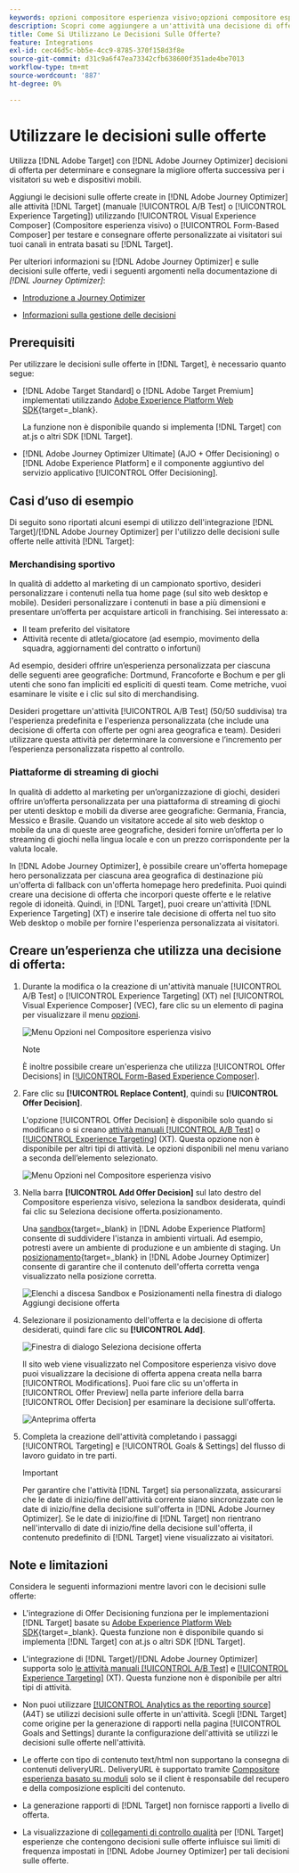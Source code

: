 ```yaml
---
keywords: opzioni compositore esperienza visivo;opzioni compositore esperienza;opzioni esperienza;decisione offerta;offer decisioning;ajo;ottimizzatore percorso
description: Scopri come aggiungere a un'attività una decisione di offerta creata in [!DNL Adobe Journey Optimizer] .
title: Come Si Utilizzano Le Decisioni Sulle Offerte?
feature: Integrations
exl-id: cec46d5c-bb5e-4cc9-8785-370f158d3f8e
source-git-commit: d31c9a6f47ea73342cfb638600f351ade4be7013
workflow-type: tm+mt
source-wordcount: '887'
ht-degree: 0%

---
```


# Utilizzare le decisioni sulle offerte

Utilizza [!DNL Adobe Target] con [!DNL Adobe Journey Optimizer] decisioni di offerta per determinare e consegnare la migliore offerta successiva per i visitatori su web e dispositivi mobili.

Aggiungi le decisioni sulle offerte create in [!DNL Adobe Journey Optimizer] alle attività [!DNL Target] (manuale [!UICONTROL A/B Test] o [!UICONTROL Experience Targeting]) utilizzando [!UICONTROL Visual Experience Composer] (Compositore esperienza visivo) o [!UICONTROL Form-Based Composer] per testare e consegnare offerte personalizzate ai visitatori sui tuoi canali in entrata basati su [!DNL Target].

Per ulteriori informazioni su [!DNL Adobe Journey Optimizer] e sulle decisioni sulle offerte, vedi i seguenti argomenti nella documentazione di *[!DNL Journey Optimizer]*:

* [Introduzione a Journey Optimizer](https://experienceleague.adobe.com/docs/journey-optimizer/using/get-started/get-started.html?lang=it)

* [Informazioni sulla gestione delle decisioni](https://experienceleague.adobe.com/docs/journey-optimizer/using/offer-decisioning/get-started-decision/starting-offer-decisioning.html?lang=it)

## Prerequisiti

Per utilizzare le decisioni sulle offerte in [!DNL Target], è necessario quanto segue:

* [!DNL Adobe Target Standard] o [!DNL Adobe Target Premium] implementati utilizzando [Adobe Experience Platform Web SDK](https://experienceleague.adobe.com/docs/target-dev/developer/client-side/aep-web-sdk.html?lang=it){target=_blank}.

  La funzione non è disponibile quando si implementa [!DNL Target] con at.js o altri SDK [!DNL Target].

* [!DNL Adobe Journey Optimizer Ultimate] (AJO + Offer Decisioning) o [!DNL Adobe Experience Platform] e il componente aggiuntivo del servizio applicativo [!UICONTROL Offer Decisioning].

## Casi d’uso di esempio

Di seguito sono riportati alcuni esempi di utilizzo dell&#39;integrazione [!DNL Target]/[!DNL Adobe Journey Optimizer] per l&#39;utilizzo delle decisioni sulle offerte nelle attività [!DNL Target]:

### Merchandising sportivo

In qualità di addetto al marketing di un campionato sportivo, desideri personalizzare i contenuti nella tua home page (sul sito web desktop e mobile). Desideri personalizzare i contenuti in base a più dimensioni e presentare un’offerta per acquistare articoli in franchising. Sei interessato a:

* Il team preferito del visitatore
* Attività recente di atleta/giocatore (ad esempio, movimento della squadra, aggiornamenti del contratto o infortuni)

Ad esempio, desideri offrire un’esperienza personalizzata per ciascuna delle seguenti aree geografiche: Dortmund, Francoforte e Bochum e per gli utenti che sono fan impliciti ed espliciti di questi team. Come metriche, vuoi esaminare le visite e i clic sul sito di merchandising.

Desideri progettare un&#39;attività [!UICONTROL A/B Test] (50/50 suddivisa) tra l&#39;esperienza predefinita e l&#39;esperienza personalizzata (che include una decisione di offerta con offerte per ogni area geografica e team). Desideri utilizzare questa attività per determinare la conversione e l’incremento per l’esperienza personalizzata rispetto al controllo.

### Piattaforme di streaming di giochi

In qualità di addetto al marketing per un’organizzazione di giochi, desideri offrire un’offerta personalizzata per una piattaforma di streaming di giochi per utenti desktop e mobili da diverse aree geografiche: Germania, Francia, Messico e Brasile. Quando un visitatore accede al sito web desktop o mobile da una di queste aree geografiche, desideri fornire un’offerta per lo streaming di giochi nella lingua locale e con un prezzo corrispondente per la valuta locale.

In [!DNL Adobe Journey Optimizer], è possibile creare un&#39;offerta homepage hero personalizzata per ciascuna area geografica di destinazione più un&#39;offerta di fallback con un&#39;offerta homepage hero predefinita. Puoi quindi creare una decisione di offerta che incorpori queste offerte e le relative regole di idoneità. Quindi, in [!DNL Target], puoi creare un&#39;attività [!DNL Experience Targeting] (XT) e inserire tale decisione di offerta nel tuo sito Web desktop o mobile per fornire l&#39;esperienza personalizzata ai visitatori.

## Creare un’esperienza che utilizza una decisione di offerta:

1. Durante la modifica o la creazione di un&#39;attività manuale [!UICONTROL A/B Test] o [!UICONTROL Experience Targeting] (XT) nel [!UICONTROL Visual Experience Composer] (VEC), fare clic su un elemento di pagina per visualizzare il menu [opzioni](/help/main/c-experiences/c-visual-experience-composer/viztarget-options.md).

   ![Menu Opzioni nel Compositore esperienza visivo](assets/options-menu1.png)

   >[!NOTE]
   >
   >È inoltre possibile creare un&#39;esperienza che utilizza [!UICONTROL Offer Decisions] in [[!UICONTROL Form-Based Experience Composer]](/help/main/c-experiences/form-experience-composer.md).

1. Fare clic su **[!UICONTROL Replace Content]**, quindi su **[!UICONTROL Offer Decision]**.

   L&#39;opzione [!UICONTROL Offer Decision] è disponibile solo quando si modificano o si creano [attività manuali [!UICONTROL A/B Test]](/help/main/c-activities/t-test-ab/test-ab.md#types) o [[!UICONTROL Experience Targeting]](/help/main/c-activities/t-experience-target/experience-target.md) (XT). Questa opzione non è disponibile per altri tipi di attività. Le opzioni disponibili nel menu variano a seconda dell’elemento selezionato.

   ![Menu Opzioni nel Compositore esperienza visivo](assets/options-menu.png)

1. Nella barra **[!UICONTROL Add Offer Decision]** sul lato destro del Compositore esperienza visivo, seleziona la sandbox desiderata, quindi fai clic su Seleziona decisione offerta.posizionamento.

   Una [sandbox](https://experienceleague.adobe.com/docs/experience-platform/sandbox/ui/overview.html?lang=it){target=_blank} in [!DNL Adobe Experience Platform] consente di suddividere l&#39;istanza in ambienti virtuali. Ad esempio, potresti avere un ambiente di produzione e un ambiente di staging. Un [posizionamento](https://experienceleague.adobe.com/docs/journey-optimizer/using/offer-decisioning/create-components/creating-placements.html?lang=it){target=_blank} in [!DNL Adobe Journey Optimizer] consente di garantire che il contenuto dell&#39;offerta corretta venga visualizzato nella posizione corretta.

   ![Elenchi a discesa Sandbox e Posizionamenti nella finestra di dialogo Aggiungi decisione offerta](/help/main/c-integrating-target-with-mac/ajo/assets/sandbox-placement.png)

1. Selezionare il posizionamento dell&#39;offerta e la decisione di offerta desiderati, quindi fare clic su **[!UICONTROL Add]**.

   ![Finestra di dialogo Seleziona decisione offerta](/help/main/c-integrating-target-with-mac/ajo/assets/select-offer-decision.png)

   Il sito web viene visualizzato nel Compositore esperienza visivo dove puoi visualizzare la decisione di offerta appena creata nella barra [!UICONTROL Modifications]. Puoi fare clic su un&#39;offerta in [!UICONTROL Offer Preview] nella parte inferiore della barra [!UICONTROL Offer Decision] per esaminare la decisione sull&#39;offerta.

   <!--You can examine the various offers contained in the offer by clicking the appropriate icon at the bottom of the [!UICONTROL Offer Preview] dialog box, including the fallback offer. A fallback offer is the default offer displayed when a visitor is not eligible for any of the personalized offers in the collection.-->

   ![Anteprima offerta](assets/offer-preview2.png)

1. Completa la creazione dell&#39;attività completando i passaggi [!UICONTROL Targeting] e [!UICONTROL Goals & Settings] del flusso di lavoro guidato in tre parti.

   >[!IMPORTANT]
   >
   >Per garantire che l&#39;attività [!DNL Target] sia personalizzata, assicurarsi che le date di inizio/fine dell&#39;attività corrente siano sincronizzate con le date di inizio/fine della decisione sull&#39;offerta in [!DNL Adobe Journey Optimizer]. Se le date di inizio/fine di [!DNL Target] non rientrano nell&#39;intervallo di date di inizio/fine della decisione sull&#39;offerta, il contenuto predefinito di [!DNL Target] viene visualizzato ai visitatori.

## Note e limitazioni

Considera le seguenti informazioni mentre lavori con le decisioni sulle offerte:

* L&#39;integrazione di Offer Decisioning funziona per le implementazioni [!DNL Target] basate su [Adobe Experience Platform Web SDK](https://experienceleague.adobe.com/docs/target-dev/developer/client-side/aep-web-sdk.html?lang=it){target=_blank}. Questa funzione non è disponibile quando si implementa [!DNL Target] con at.js o altri SDK [!DNL Target].

* L&#39;integrazione di [!DNL Target]/[!DNL Adobe Journey Optimizer] supporta solo [le attività manuali [!UICONTROL A/B Test]](/help/main/c-activities/t-test-ab/test-ab.md#types) e [[!UICONTROL Experience Targeting]](/help/main/c-activities/t-experience-target/experience-target.md) (XT). Questa funzione non è disponibile per altri tipi di attività.

* Non puoi utilizzare [[!UICONTROL Analytics as the reporting source]](/help/main/c-integrating-target-with-mac/a4t/a4t.md) (A4T) se utilizzi decisioni sulle offerte in un&#39;attività. Scegli [!DNL Target] come origine per la generazione di rapporti nella pagina [!UICONTROL Goals and Settings] durante la configurazione dell&#39;attività se utilizzi le decisioni sulle offerte nell&#39;attività.

* Le offerte con tipo di contenuto text/html non supportano la consegna di contenuti deliveryURL. DeliveryURL è supportato tramite [Compositore esperienza basato su moduli](/help/main/c-experiences/form-experience-composer.md) solo se il client è responsabile del recupero e della composizione espliciti del contenuto.

* La generazione rapporti di [!DNL Target] non fornisce rapporti a livello di offerta.

* La visualizzazione di [collegamenti di controllo qualità](/help/main/c-activities/c-activity-qa/activity-qa.md) per [!DNL Target] esperienze che contengono decisioni sulle offerte influisce sui limiti di frequenza impostati in [!DNL Adobe Journey Optimizer] per tali decisioni sulle offerte.

